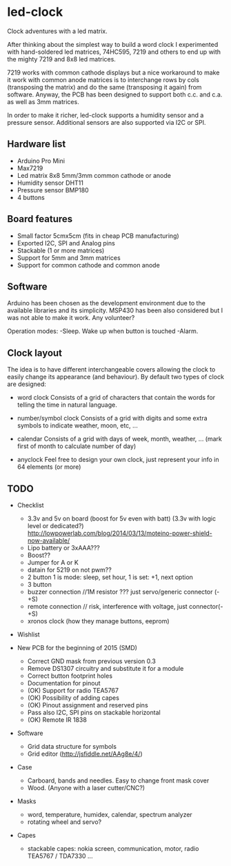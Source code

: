 led-clock
=========

Clock adventures with a led matrix.

After thinking about the simplest way to build a word clock I experimented with hand-soldered led matrices, 74HC595, 7219 and others to end up with the mighty 7219 and 8x8 led matrices.

7219 works with common cathode displays but a nice workaround to make it work with common anode matrices is to interchange rows by cols (transposing the matrix) and do the same (transposing it again) from software. Anyway, the PCB has been designed to support both c.c. and c.a. as well as 3mm matrices.

In order to make it richer, led-clock supports a humidity sensor and a pressure sensor. Additional sensors are also supported via I2C or SPI.

Hardware list
-------------

  - Arduino Pro Mini
  - Max7219
  - Led matrix 8x8 5mm/3mm common cathode or anode
  - Humidity sensor DHT11
  - Pressure sensor BMP180
  - 4 buttons

Board features
--------------

  - Small factor 5cmx5cm (fits in cheap PCB manufacturing)
  - Exported I2C, SPI and Analog pins
  - Stackable (1 or more matrices)
  - Support for 5mm and 3mm matrices
  - Support for common cathode and common anode

Software
--------

  Arduino has been chosen as the development environment due to the available libraries and its simplicity. MSP430 has been also considered but I was not able to make it work. Any volunteer?

  Operation modes:
  -Sleep. Wake up when button is touched
  -Alarm.

Clock layout
------------

  The idea is to have different interchangeable covers allowing the clock to easily change its appearance (and behaviour).
  By default two types of clock are designed:
  
- word clock
      Consists of a grid of characters that contain the words for telling the time in natural language.
      
- number/symbol clock
      Consists of a grid with digits and some extra symbols to indicate weather, moon, etc, ...
      
- calendar
	  Consists of a grid with days of week, month, weather, ... (mark first of month to calculate number of day)
	  
- anyclock
    Feel free to design your own clock, just represent your info in 64 elements (or more)

TODO
----
  - Checklist
	- 3.3v and 5v on board
		(boost for 5v even with batt)
		(3.3v with logic level or dedicated?)
		http://lowpowerlab.com/blog/2014/03/13/moteino-power-shield-now-available/
    - Lipo battery or 3xAAA???
	- Boost??
	- Jumper for A or K
	- datain for 5219 on not pwm??
	- 2 button
		1 is mode: sleep, set hour, 
		1 is set:  +1, next option
	- 3 button	
    - buzzer connection  //1M resistor ??? just servo/generic connector (-+S)
	- remote connection // risk, interference with voltage, just connector(-+S)
	- xronos clock (how they manage buttons, eeprom)
  - Wishlist
	 
	 
  - New PCB for the beginning of 2015 (SMD)
    - Correct GND mask from previous version 0.3
    - Remove DS1307 circuitry and substitute it for a module
    - Correct button footprint holes
	- Documentation for pinout
	- (OK) Support for radio TEA5767
	- (OK) Possibility of adding capes
    - (OK) Pinout assignment and reserved pins
	- Pass also I2C, SPI pins on stackable horizontal	
	- (OK) Remote IR 1838
	
  - Software  
    - Grid data structure for symbols    
    - Grid editor (http://jsfiddle.net/AAg8e/4/)
    
  - Case
    - Carboard, bands and needles. Easy to change front mask cover
    - Wood. (Anyone with a laser cutter/CNC?)
 
 - Masks
	- word, temperature, humidex, calendar, spectrum analyzer
	- rotating wheel and servo?
 - Capes
	- stackable capes: nokia screen, communication, motor, radio TEA5767 / TDA7330 ...
	